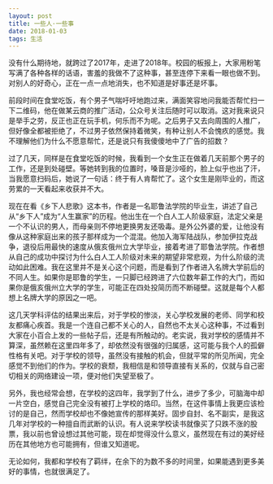 ```yaml
---
layout: post
title: 一些人·一些事
date: 2018-01-03
tags: 生活
---
```

没有什么期待地，就跨过了2017年，走进了2018年。校园的板报上，大家用粉笔写满了各种各样的话语，害羞的我做不了这种事，甚至连停下来看一眼也做不到。对别人的好奇心，正在一点一点地消失，也不知道是好事还是坏事。

前段时间在食堂吃饭，有个男子气喘吁吁地跑过来，满面笑容地问我能否帮忙扫一下二维码，他在做某云商的推广活动，公众号关注后随时可以取消。这对我来说只是举手之劳，反正也正在玩手机，何乐而不为呢。之后男子又去向周围的人推广，但好像全都被拒绝了，不过男子依然保持着微笑，有种让别人不会愧疚的感觉。我不理解他们为什么不愿意帮忙，还是说只有我傻傻地中了广告的招数？

过了几天，同样是在食堂吃饭的时候，我看到一个女生正在做着几天前那个男子的工作，还是到处碰壁。等她转到我的位置时，嗓音是沙哑的，脸上似乎也出了汗，当我愿意扫码后，她说了一句话：终于有人肯帮忙了。这个女生是刚毕业的，而这劳累的一天看起来收获并不大。

现在在看《乡下人悲歌》这本书，作者是一名耶鲁法学院的毕业生，讲述了自己从“乡下人”成为“人生赢家”的历程。他出生在一个白人工人阶级家庭，法定父亲是一个不认识的男人，而母亲则不停地更换男友还吸毒。是外公外婆的爱，让他没有像从这种家庭出来的孩子那样成为一个混混。他加入海军陆战队，参加伊拉克战争，退役后用最快的速度从俄亥俄州立大学毕业，接着考进了耶鲁法学院。作者想从自己的成功中探讨为什么白人工人阶级对未来的期望非常悲观，为什么阶级的流动如此困难。我在这里并不是关心这个问题，而是看到了作者进入名牌大学前后的不同人生。如果你是耶鲁的学生，一只脚已经跨进了六位数年薪工作的大门，而如果你是俄亥俄州立大学的学生，可能正在四处投简历而不断碰壁。这就是每个人都想上名牌大学的原因之一吧。

这几天学科评估的结果出来后，对于学校的惨淡，关心学校发展的老师、同学和校友都痛心疾首。我是一个连自己都不关心的人，自然也不太关心这种事，不过看到大家在小百合上发的一些帖子后，还是有所触动的。老实说，我对学校的感情并不算深，虽然赖在这里四年多了，却依然没有很强的归属感，这可能与我个人的孤僻性格有关吧。对于学校的领导，虽然没有接触的机会，但就平常的所见所闻，完全感觉不到他们的作为。学校的衰颓，我相信是和领导直接有关系的，仅就与自己密切相关的网络建设一项，便对他们失望至极了。

另外，我也经常会想，在学校的这四年，我学到了什么，进步了多少，可脑海中却一片空白，感觉自己完全没有被打上学校的烙印。当然，在这件事情上我更应该检讨的是自己，然而学校却也不像她宣传的那样美好。固步自封、名不副实，是我这几年对学校的一种擅自而武断的认识。有人说来学校读书就像买了只跌不涨的股票，我以前也曾设想过其他可能，现在却觉得没什么意义，虽然现在有过的美好经历在其他地方也可能拥有，但谁又知道呢。

无论如何，我都和学校有了羁绊，在余下的为数不多的时间里，如果能遇到更多美好的事情，也就很满足了。 


